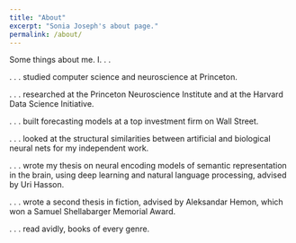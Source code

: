 ```yaml
---
title: "About"
excerpt: "Sonia Joseph's about page."
permalink: /about/
---
```

Some things about me. I. . .

. . . studied computer science and neuroscience at Princeton.

. . . researched at the Princeton Neuroscience Institute and at the Harvard Data Science Initiative.

. . . built forecasting models at a top investment firm on Wall Street.

. . . looked at the structural similarities between artificial and biological neural nets for my independent work.

. . . wrote my thesis on neural encoding models of semantic representation in the brain, using deep learning and natural language processing, advised by Uri Hasson.

. . . wrote a second thesis in fiction, advised by Aleksandar Hemon, which won a Samuel Shellabarger Memorial Award. 

. . . read avidly, books of every genre.